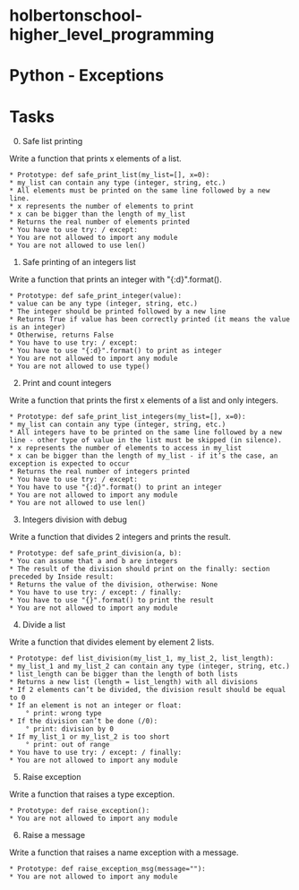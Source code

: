 # holbertonschool-higher_level_programming

# Python - Exceptions

# Tasks

0. Safe list printing

Write a function that prints x elements of a list.

	* Prototype: def safe_print_list(my_list=[], x=0):
	* my_list can contain any type (integer, string, etc.)
	* All elements must be printed on the same line followed by a new line.
	* x represents the number of elements to print
	* x can be bigger than the length of my_list
	* Returns the real number of elements printed
	* You have to use try: / except:
	* You are not allowed to import any module
	* You are not allowed to use len()

1. Safe printing of an integers list

Write a function that prints an integer with "{:d}".format().

	* Prototype: def safe_print_integer(value):
	* value can be any type (integer, string, etc.)
	* The integer should be printed followed by a new line
	* Returns True if value has been correctly printed (it means the value is an integer)
	* Otherwise, returns False
	* You have to use try: / except:
	* You have to use "{:d}".format() to print as integer
	* You are not allowed to import any module
	* You are not allowed to use type()

2. Print and count integers

Write a function that prints the first x elements of a list and only integers.

	* Prototype: def safe_print_list_integers(my_list=[], x=0):
	* my_list can contain any type (integer, string, etc.)
	* All integers have to be printed on the same line followed by a new line - other type of value in the list must be skipped (in silence).
	* x represents the number of elements to access in my_list
	* x can be bigger than the length of my_list - if it’s the case, an exception is expected to occur
	* Returns the real number of integers printed
	* You have to use try: / except:
	* You have to use "{:d}".format() to print an integer
	* You are not allowed to import any module
	* You are not allowed to use len()

3. Integers division with debug

Write a function that divides 2 integers and prints the result.

	* Prototype: def safe_print_division(a, b):
	* You can assume that a and b are integers
	* The result of the division should print on the finally: section preceded by Inside result:
	* Returns the value of the division, otherwise: None
	* You have to use try: / except: / finally:
	* You have to use "{}".format() to print the result
	* You are not allowed to import any module

4. Divide a list

Write a function that divides element by element 2 lists.

	* Prototype: def list_division(my_list_1, my_list_2, list_length):
	* my_list_1 and my_list_2 can contain any type (integer, string, etc.)
	* list_length can be bigger than the length of both lists
	* Returns a new list (length = list_length) with all divisions
	* If 2 elements can’t be divided, the division result should be equal to 0
	* If an element is not an integer or float:
		° print: wrong type
	* If the division can’t be done (/0):
		° print: division by 0
	* If my_list_1 or my_list_2 is too short
		° print: out of range
	* You have to use try: / except: / finally:
	* You are not allowed to import any module

5. Raise exception

Write a function that raises a type exception.

	* Prototype: def raise_exception():
	* You are not allowed to import any module

6. Raise a message

Write a function that raises a name exception with a message.

	* Prototype: def raise_exception_msg(message=""):
	* You are not allowed to import any module
